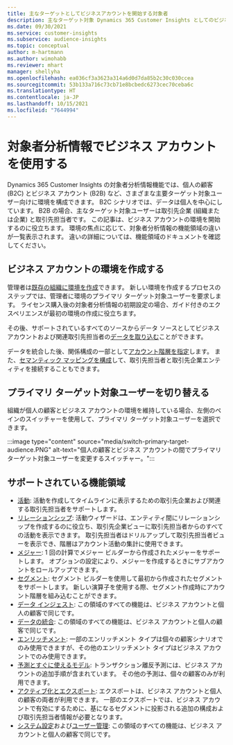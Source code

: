 ```yaml
---
title: 主なターゲットとしてビジネスアカウントを開始する対象者
description: 主なターゲット対象 Dynamics 365 Customer Insights としてのビジネス アカウントについて学習します。
ms.date: 09/30/2021
ms.service: customer-insights
ms.subservice: audience-insights
ms.topic: conceptual
author: m-hartmann
ms.author: wimohabb
ms.reviewer: mhart
manager: shellyha
ms.openlocfilehash: ea036cf3a3623a314a6d0d7da85b2c30c030ccea
ms.sourcegitcommit: 53b133a716c73cb71e8bcbedc6273cec70ceba6c
ms.translationtype: HT
ms.contentlocale: ja-JP
ms.lasthandoff: 10/15/2021
ms.locfileid: "7644994"
---
```

# <a name="work-with-business-accounts-in-audience-insights"></a>対象者分析情報でビジネス アカウントを使用する

Dynamics 365 Customer Insights の対象者分析情報機能では、個人の顧客 (B2C) とビジネス アカウント (B2B) など、さまざまな主要ターゲット対象ユーザー向けに環境を構成できます。 B2C シナリオでは、データは個人を中心にしています。 B2B の場合、主なターゲット対象ユーザーは取引先企業 (組織または企業) と取引先担当者です。 この記事は、ビジネス アカウントの環境を開始するのに役立ちます。 環境の焦点に応じて、対象者分析情報の機能領域の違いが一覧表示されます。 違いの詳細については、機能領域のドキュメントを確認してください。 

## <a name="create-an-environment-for-business-accounts"></a>ビジネス アカウントの環境を作成する

管理者は[既存の組織に環境を作成](create-environment.md)できます。 新しい環境を作成するプロセスのステップでは、管理者に環境のプライマリ ターゲット対象ユーザーを要求します。 ライセンス購入後の対象者分析情報の初期設定の場合、ガイド付きのエクスペリエンスが最初の環境の作成に役立ちます。

その後、サポートされているすべてのソースからデータ ソースとしてビジネス アカウントおよび関連取引先担当者の[データを取り込む](data-sources.md)ことができます。

データを統合した後、関係構成の一部として[アカウント階層を指定](relationships.md#set-up-account-hierarchies)します。 また、[セマンティック マッピングを構成](semantic-mappings.md)して、取引先担当者と取引先企業エンティティを接続することもできます。 

## <a name="switch-between-primary-target-audience"></a>プライマリ ターゲット対象ユーザーを切り替える

組織が個人の顧客とビジネス アカウントの環境を維持している場合、左側のペインのスイッチャーを使用して、プライマリ ターゲット対象ユーザーを選択できます。

:::image type="content" source="media/switch-primary-target-audience.PNG" alt-text="個人の顧客とビジネス アカウントの間でプライマリ ターゲット対象ユーザーを変更するスイッチャー。":::

## <a name="supported-feature-areas"></a>サポートされている機能領域

- [活動](activities.md): 活動を作成してタイムラインに表示するための取引先企業および関連する取引先担当者をサポートします。
- [リレーションシップ](relationships.md): 活動ウィザードは、エンティティ間にリレーションシップを作成するのに役立ち、取引先企業ビューに取引先担当者からのすべての活動を表示できます。 取引先担当者はドリルアップして取引先担当者ビューを表示でき、階層はアカウント活動の集計に使用できます。
- [メジャー](measures.md): 1 回の計算でメジャー ビルダーから作成されたメジャーをサポートします。 オプションの設定により、メジャーを作成するときにサブアカウントをロールアップできます。
- [セグメント](segments.md): セグメント ビルダーを使用して最初から作成されたセグメントをサポートします。 新しい演算子を使用する際、セグメント作成時にアカウント階層を組み込むことができます。
- [データ インジェスト](data-sources.md): この領域のすべての機能は、ビジネス アカウントと個人の顧客で同じです。
- [データの統合](data-unification.md): この領域のすべての機能は、ビジネス アカウントと個人の顧客で同じです。
- [エンリッチメント](enrichment-hub.md): 一部のエンリッチメント タイプは個々の顧客シナリオでのみ使用できますが、その他のエンリッチメント タイプはビジネス アカウントでのみ使用できます。
- [予測とすぐに使えるモデル](predictions-overview.md): トランザクション離反予測には、ビジネス アカウントの追加手順が含まれています。 その他の予測は、個々の顧客のみが利用できます。
- [アクティブ化とエクスポート](export-destinations.md): エクスポートは、ビジネス アカウントと個人の顧客の両者が利用できます。 一部のエクスポートでは、ビジネス アカウントで有効にするために、基になるセグメントに投影される追加の構成および取引先担当者情報が必要となります。
- [システム設定](system.md)および[ユーザー管理](permissions.md): この領域のすべての機能は、ビジネス アカウントと個人の顧客で同じです。

